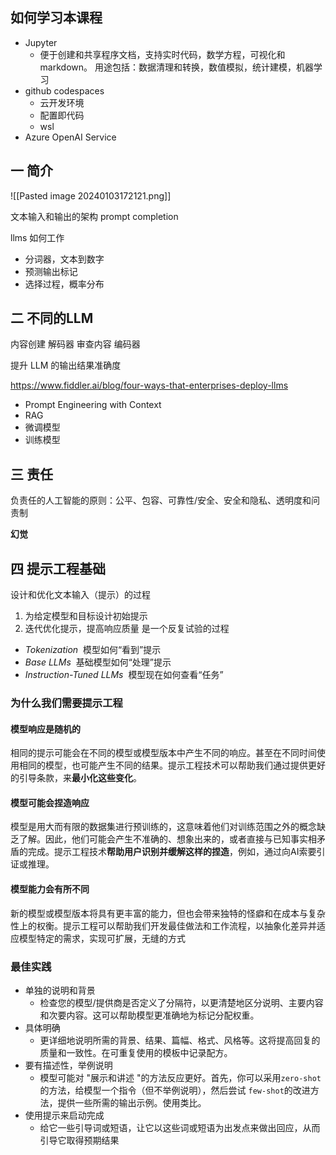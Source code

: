 ## 如何学习本课程

- Jupyter
	- 便于创建和共享程序文档，支持实时代码，数学方程，可视化和 markdown。 用途包括：数据清理和转换，数值模拟，统计建模，机器学习
- github codespaces
	- 云开发环境
	- 配置即代码
	- wsl
- Azure OpenAI Service

## 一 简介

![[Pasted image 20240103172121.png]]

文本输入和输出的架构
prompt completion

llms 如何工作
- 分词器，文本到数字
- 预测输出标记
- 选择过程，概率分布

## 二 不同的LLM

内容创建 解码器
审查内容 编码器

提升 LLM 的输出结果准确度

https://www.fiddler.ai/blog/four-ways-that-enterprises-deploy-llms

- Prompt Engineering with Context
- RAG
- 微调模型
- 训练模型

## 三 责任

负责任的人工智能的原则：公平、包容、可靠性/安全、安全和隐私、透明度和问责制

**幻觉**

## 四 提示工程基础

设计和优化文本输入（提示）的过程
1. 为给定模型和目标设计初始提示
2. 迭代优化提示，提高响应质量
是一个反复试验的过程


- _Tokenization_ 
	模型如何“看到”提示
- _Base LLMs_ 
    基础模型如何“处理”提示
- _Instruction-Tuned LLMs_  模型现在如何查看“任务”

### 为什么我们需要提示工程

#### 模型响应是随机的

相同的提示可能会在不同的模型或模型版本中产生不同的响应。甚至在不同时间使用相同的模型，也可能产生不同的结果。提示工程技术可以帮助我们通过提供更好的引导条款，来**最小化这些变化**。

#### 模型可能会捏造响应

模型是用大而有限的数据集进行预训练的，这意味着他们对训练范围之外的概念缺乏了解。因此，他们可能会产生不准确的、想象出来的，或者直接与已知事实相矛盾的完成。提示工程技术**帮助用户识别并缓解这样的捏造**，例如，通过向AI索要引证或推理。

#### 模型能力会有所不同

新的模型或模型版本将具有更丰富的能力，但也会带来独特的怪癖和在成本与复杂性上的权衡。提示工程可以帮助我们开发最佳做法和工作流程，以抽象化差异并适应模型特定的需求，实现可扩展，无缝的方式

### 最佳实践

- 单独的说明和背景
	- 检查您的模型/提供商是否定义了分隔符，以更清楚地区分说明、主要内容和次要内容。这可以帮助模型更准确地为标记分配权重。
- 具体明确
	- 更详细地说明所需的背景、结果、篇幅、格式、风格等。这将提高回复的质量和一致性。在可重复使用的模板中记录配方。
- 要有描述性，举例说明
	- 模型可能对 "展示和讲述 "的方法反应更好。首先，你可以采用`zero-shot`的方法，给模型一个指令（但不举例说明），然后尝试 `few-shot`的改进方法，提供一些所需的输出示例。使用类比。
- 使用提示来启动完成
	- 给它一些引导词或短语，让它以这些词或短语为出发点来做出回应，从而引导它取得预期结果